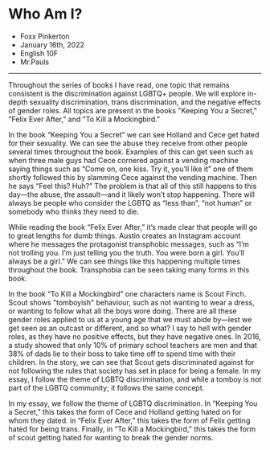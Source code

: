 # Who Am I?

- Foxx Pinkerton
- January 16th, 2022
- English 10F
- Mr.Pauls

--- 

Throughout the series of books I have read, one topic that remains consistent is the discrimination against LGBTQ+ people. We will explore in-depth sexuality discrimination, trans discrimination, and the negative effects of gender roles. All topics are present in the books "Keeping You a Secret," "Felix Ever After," and "To Kill a Mockingbird."


In the book “Keeping You a Secret” we can see Holland and Cece get hated for their sexuality. We can see the abuse they receive from other people several times throughout the book. Examples of this can get seen such as when three male guys had Cece cornered against a vending machine saying things such as “Come on, one kiss. Try it, you’ll like it” one of them shortly followed this by slamming Cece against the vending machine. Then he says “Feel this? Huh?” The problem is that all of this still happens to this day—the abuse, the assault—and it likely won’t stop happening. There will always be people who consider the LGBTQ as “less than”, “not human” or somebody who thinks they need to die.


While reading the book “Felix Ever After,” it’s made clear that people will go to great lengths for dumb things. Austin creates an Instagram account where he messages the protagonist transphobic messages, such as “I’m not trolling you. I’m just telling you the truth. You were born a girl. You’ll always be a girl.” We can see things like this happening multiple times throughout the book. Transphobia can be seen taking many forms in this book.
<!-- can we? idk im really guessing here foxx -->

In the book “To Kill a Mockingbird” one characters name is Scout Finch. Scout shows "tomboyish" behaviour, such as not wanting to wear a dress, or wanting to follow what all the boys wore doing. There are all these gender roles applied to us at a young age that we must abide by—lest we get seen as an outcast or different, and so what? I say to hell with gender roles, as they have no positive effects, but they have negative ones. In 2016, a study showed that only 10% of primary school teachers are men and that 38% of dads lie to their boss to take time off to spend time with their children. In the story, we can see that Scout gets discriminated against for not following the rules that society has set in place for being a female. In my essay, I follow the theme of LGBTQ discrimination, and while a tomboy is not part of the LGBTQ community; it follows the same concept.


In my essay, we follow the theme of LGBTQ discrimination. In “Keeping You a Secret,” this takes the form of Cece and Holland getting hated on for whom they dated. in “Felix Ever After,” this takes the form of Felix getting hated for being trans. Finally, in “To Kill a Mockingbird,” this takes the form of scout getting hated for wanting to break the gender norms.
